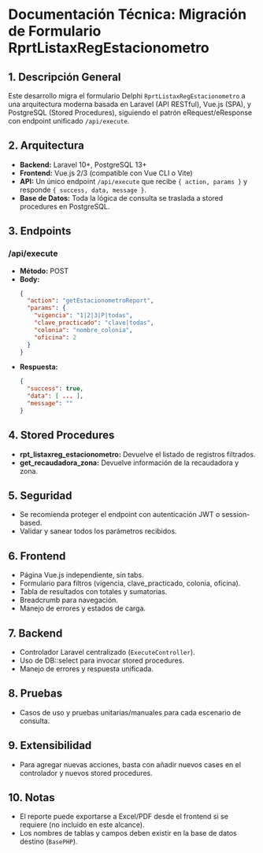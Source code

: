 # Documentación Técnica: Migración de Formulario RprtListaxRegEstacionometro

## 1. Descripción General
Este desarrollo migra el formulario Delphi `RprtListaxRegEstacionometro` a una arquitectura moderna basada en Laravel (API RESTful), Vue.js (SPA), y PostgreSQL (Stored Procedures), siguiendo el patrón eRequest/eResponse con endpoint unificado `/api/execute`.

## 2. Arquitectura
- **Backend:** Laravel 10+, PostgreSQL 13+
- **Frontend:** Vue.js 2/3 (compatible con Vue CLI o Vite)
- **API:** Un único endpoint `/api/execute` que recibe `{ action, params }` y responde `{ success, data, message }`.
- **Base de Datos:** Toda la lógica de consulta se traslada a stored procedures en PostgreSQL.

## 3. Endpoints
### /api/execute
- **Método:** POST
- **Body:**
  ```json
  {
    "action": "getEstacionometroReport",
    "params": {
      "vigencia": "1|2|3|P|todas",
      "clave_practicado": "clave|todas",
      "colonia": "nombre_colonia",
      "oficina": 2
    }
  }
  ```
- **Respuesta:**
  ```json
  {
    "success": true,
    "data": [ ... ],
    "message": ""
  }
  ```

## 4. Stored Procedures
- **rpt_listaxreg_estacionometro:** Devuelve el listado de registros filtrados.
- **get_recaudadora_zona:** Devuelve información de la recaudadora y zona.

## 5. Seguridad
- Se recomienda proteger el endpoint con autenticación JWT o session-based.
- Validar y sanear todos los parámetros recibidos.

## 6. Frontend
- Página Vue.js independiente, sin tabs.
- Formulario para filtros (vigencia, clave_practicado, colonia, oficina).
- Tabla de resultados con totales y sumatorias.
- Breadcrumb para navegación.
- Manejo de errores y estados de carga.

## 7. Backend
- Controlador Laravel centralizado (`ExecuteController`).
- Uso de DB::select para invocar stored procedures.
- Manejo de errores y respuesta unificada.

## 8. Pruebas
- Casos de uso y pruebas unitarias/manuales para cada escenario de consulta.

## 9. Extensibilidad
- Para agregar nuevas acciones, basta con añadir nuevos cases en el controlador y nuevos stored procedures.

## 10. Notas
- El reporte puede exportarse a Excel/PDF desde el frontend si se requiere (no incluido en este alcance).
- Los nombres de tablas y campos deben existir en la base de datos destino (`BasePHP`).
